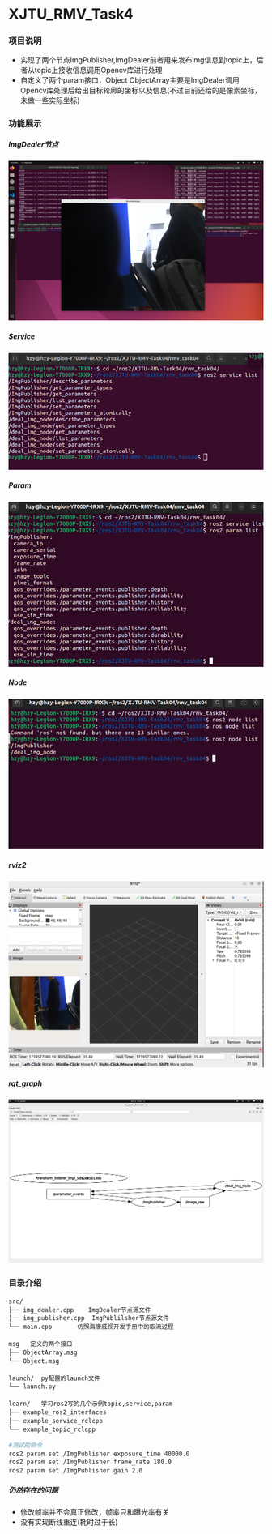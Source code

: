 # XJTU_RMV_Task4

### 项目说明
* 实现了两个节点ImgPublisher,ImgDealer前者用来发布img信息到topic上，后者从topic上接收信息调用Opencv库进行处理
* 自定义了两个param接口，Object  ObjectArray主要是ImgDealer调用Opencv库处理后给出目标轮廓的坐标以及信息(不过目前还给的是像素坐标，未做一些实际坐标)
### 功能展示
##### ImgDealer节点
![](./img/1.png)
##### Service
![](./img/service.png)
##### Param
![](./img/param.png)
##### Node
![](./img/node.png)
##### rviz2
![](./img/rviz2.png)
##### rqt_graph
![](./img/rqt-graph.png)


### 目录介绍
``` bash
src/
├── img_dealer.cpp    ImgDealer节点源文件
├── img_publisher.cpp  ImgPublilsher节点源文件
└── main.cpp       仿照海康威视开发手册中的取流过程

msg   定义的两个接口
├── ObjectArray.msg
└── Object.msg

launch/  py配置的launch文件
└── launch.py

learn/   学习ros2写的几个示例topic,service,param
├── example_ros2_interfaces
├── example_service_rclcpp
└── example_topic_rclcpp

```

``` bash
#测试的命令
ros2 param set /ImgPublisher exposure_time 40000.0
ros2 param set /ImgPublisher frame_rate 180.0
ros2 param set /ImgPublisher gain 2.0
```
##### 仍然存在的问题
* 修改帧率并不会真正修改，帧率只和曝光率有关
* 没有实现断线重连(耗时过于长)